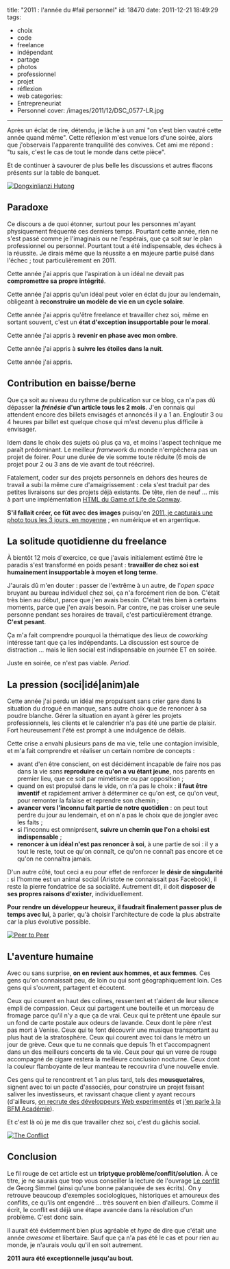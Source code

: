 title: "2011 : l'année du #fail personnel"
id: 18470
date: 2011-12-21 18:49:29
tags:
- choix
- code
- freelance
- indépendant
- partage
- photos
- professionnel
- projet
- réflexion
- web
categories:
- Entrepreneuriat
- Personnel
cover: /images/2011/12/DSC_0577-LR.jpg
---

Après un éclat de rire, détendu, je lâche à un ami "on s'est bien vautré cette année quand même". Cette réflexion m'est venue lors d'une soirée, alors que j'observais l'apparente tranquilité des convives. Cet ami me répond : "tu sais, c'est le cas de tout le monde dans cette pièce".

Et de continuer à savourer de plus belle les discussions et autres flacons présents sur la table de banquet.

[![Dongxinlianzi Hutong](//farm7.staticflickr.com/6154/6186924596_1b82668227.jpg)](http://www.flickr.com/photos/the-jedi/6186924596/ "Dongxinlianzi Hutong by Oncle Tom, on Flickr")

<!--more-->

## Paradoxe

Ce discours a de quoi étonner, surtout pour les personnes m'ayant physiquement fréquenté ces derniers temps. Pourtant cette année, rien ne s'est passé comme je l'imaginais ou ne l'espérais, que ça soit sur le plan professionnel ou personnel. Pourtant tout a été indispensable, des échecs à la réussite. Je dirais même que la réussite a en majeure partie puisé dans l'échec ; tout particulièrement en 2011.

Cette année j'ai appris que l'aspiration à un idéal ne devait pas **compromettre sa propre intégrité**.

Cette année j'ai appris qu'un idéal peut voler en éclat du jour au lendemain, obligeant à **reconstruire un modèle de vie en un cycle solaire**.

Cette année j'ai appris qu'être freelance et travailler chez soi, même en sortant souvent, c'est un **état d'exception insupportable pour le moral**.

Cette année j'ai appris à **revenir en phase avec mon ombre**.

Cette année j'ai appris à **suivre les étoiles dans la nuit**.

Cette année j'ai appris.

## Contribution en baisse/berne

Que ça soit au niveau du rythme de publication sur ce blog, ça n'a pas dû dépasser **la _frénésie_ d'un article tous les 2 mois**. J'en connais qui attendent encore des billets envisagés et annoncés il y a 1 an. Engloutir 3 ou 4 heures par billet est quelque chose qui m'est devenu plus difficile à envisager.

Idem dans le choix des sujets où plus ça va, et moins l'aspect technique me paraît prédominant. Le meilleur _framework_ du monde n'empêchera pas un projet de foirer. Pour une durée de vie somme toute réduite (6 mois de projet pour 2 ou 3 ans de vie avant de tout réécrire).

Fatalement, coder sur des projets personnels en dehors des heures de travail a subi la même cure d'amaigrissement : cela s'est traduit par des petites livraisons sur des projets déjà existants. De tête, rien de neuf … mis à part une implémentation [HTML du Game of Life de Conway](http://oncletom.github.com/html-game-of-life/).

**S'il fallait créer, ce fût avec des images** puisqu'en [2011, je capturais une photo tous les 3 jours, en moyenne](http://www.flickr.com/photos/the-jedi/archives/date-taken/2011/calendar/) ; en numérique et en argentique.

## La solitude quotidienne du freelance

À bientôt 12 mois d'exercice, ce que j'avais initialement estimé être le paradis s'est transformé en poids pesant : **travailler de chez soi est humainement insupportable à moyen et long terme**.

J'aurais dû m'en douter : passer de l'extrême à un autre, de l'_open space_ bruyant au bureau individuel chez soi, ça n'a forcément rien de bon. C'était très bien au début, parce que j'en avais besoin. C'était très bien à certains moments, parce que j'en avais besoin.
Par contre, ne pas croiser une seule personne pendant ses horaires de travail, c'est particulièrement étrange.
**C'est pesant**.

Ça m'a fait comprendre pourquoi la thématique des lieux de _coworking_ intéresse tant que ça les indépendants. La discussion est source de distraction … mais le lien social est indispensable en journée ET en soirée.

Juste en soirée, ce n'est pas viable. _Period_.

## La pression (soci|idé|anim)ale

Cette année j'ai perdu un idéal me propulsant sans crier gare dans la situation du drogué en manque, sans autre choix que de renoncer à sa poudre blanche. Gérer la situation en ayant à gérer les projets professionnels, les clients et le calendrier n'a pas été une partie de plaisir.
Fort heureusement l'été est prompt à une indulgence de délais.

Cette crise a envahi plusieurs pans de ma vie, telle une contagion invisible, et m'a fait comprendre et réaliser un certain nombre de concepts :

*   avant d'en être conscient, on est décidément incapable de faire nos pas dans la vie sans **reproduire ce qu'on a vu étant jeune**, nos parents en premier lieu, que ce soit par mimétisme ou par opposition ;
*   quand on est propulsé dans le vide, on n'a pas le choix : **il faut être inventif** et rapidement arriver à déterminer ce qu'on est, ce qu'on veut, pour remonter la falaise et reprendre son chemin ;
*   **avancer vers l'inconnu fait partie de notre quotidien** : on peut tout perdre du jour au lendemain, et on n'a pas le choix que de jongler avec les faits ;
*   si l'inconnu est omniprésent, **suivre un chemin que l'on a choisi est indispensable** ;
*   **renoncer à un idéal n'est pas renoncer à soi**, à une partie de soi : il y a tout le reste, tout ce qu'on connaît, ce qu'on ne connaît pas encore et ce qu'on ne connaîtra jamais.

D'un autre côté, tout ceci a eu pour effet de renforcer le **désir de singularité** : si l'homme est un animal social (Aristote ne connaissait pas Facebook), il reste la pierre fondatrice de sa socialité. Autrement dit, il doit **disposer de ses propres raisons d'exister**, individuellement.

**Pour rendre un développeur heureux, il faudrait finalement passer plus de temps avec lui**, à parler, qu'à choisir l'architecture de code la plus abstraite car la plus évolutive possible.

[![Peer to Peer](//farm8.staticflickr.com/7025/6393687987_7762280d60.jpg)](http://www.flickr.com/photos/the-jedi/6393687987/ "Peer to Peer by Oncle Tom, on Flickr")

## L'aventure humaine

Avec ou sans surprise, **on en revient aux hommes, et aux femmes**. Ces gens qu'on connaissait peu, de loin ou qui sont géographiquement loin. Ces gens qui s'ouvrent, partagent et écoutent.

Ceux qui courent en haut des colines, ressentent et t'aident de leur silence empli de compassion. Ceux qui partagent une bouteille et un morceau de fromage parce qu'il n'y a que ça de vrai. Ceux qui te prêtent une épaule sur un fond de carte postale aux odeurs de lavande. Ceux dont le père n'est pas mort à Venise. Ceux qui te font découvrir une musique transportant au plus haut de la stratosphère. Ceux qui courent avec toi dans le métro un jour de grève. Ceux que tu ne connais que depuis 1h et t'accompagnent dans un des meilleurs concerts de ta vie. Ceux pour qui un verre de rouge accompagné de cigare restera la meilleure conclusion nocturne. Ceux dont la couleur flamboyante de leur manteau te recouvrira d'une nouvelle envie.

Ces gens qui te rencontrent et 1 an plus tard, tels des **mousquetaires**, signent avec toi un pacte d'associés, pour construire un projet faisant saliver les investisseurs, et ravissant chaque client y ayant recours (d'ailleurs, [on recrute des développeurs Web experimentés](https://github.com/Dijiwan/Jobs) et [j'en parle à la BFM Académie](http://iframe.bfmbusiness.com/BFM_Academie/candidats.php)).

Et c'est là où je me dis que travailler chez soi, c'est du gâchis social.

[![The Conflict](//farm7.staticflickr.com/6238/6314643648_e2f57e248b.jpg)](http://www.flickr.com/photos/the-jedi/6314643648/ "The Conflict by Oncle Tom, on Flickr")

## Conclusion

Le fil rouge de cet article est un **triptyque problème/conflit/solution**. À ce titre, je ne saurais que trop vous conseiller la lecture de l'ouvrage [Le conflit](http://www.amazon.fr/Conflit-Georges-Simmel/dp/2908024837) de Georg Simmel (ainsi qu'une bonne palanquée de ses écrits). On y retrouve beaucoup d'exemples sociologiques, historiques et amoureux des conflits, ce qu'ils ont engendré … très souvent en bien d'ailleurs. Comme il écrit, le conflit est déjà une étape avancée dans la résolution d'un problème. C'est donc sain.

Il aurait été évidemment bien plus agréable et _hype_ de dire que c'était une année _awesome_ et libertaire.
Sauf que ça n'a pas été le cas et pour rien au monde, je n'aurais voulu qu'il en soit autrement.

**2011 aura été exceptionnelle jusqu'au bout**.